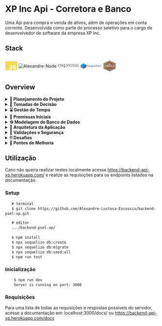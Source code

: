 # XP Inc Api - Corretora e Banco

Uma Api para compra e venda de ativos, além de operações em conta corrente. Desenvolvida como parte do processo seletivo para o cargo de desenvolvedor de software da empresa XP Inc. 
##  Stack
<div style="display: inline_block">
  <img align="center" alt="Alexandre-Js" height="30" width="40" src="https://raw.githubusercontent.com/devicons/devicon/master/icons/javascript/javascript-plain.svg">
  <img align="center" alt="Alexandre-Node" height="55" width="70" src="https://cdn.jsdelivr.net/gh/devicons/devicon/icons/nodejs/nodejs-original-wordmark.svg">
   <img align="center" alt="Alexandre-Express" height="55" width="70" src="https://github.com/devicons/devicon/blob/master/icons/express/express-original-wordmark.svg">
  <img align="center" alt="Alexandre-Sequelize" height="55" width="70" src="https://github.com/devicons/devicon/blob/master/icons/sequelize/sequelize-original-wordmark.svg">
  <img align="center" alt="Alexandre-Mocha" height="35" width="45" src="https://github.com/devicons/devicon/blob/master/icons/mocha/mocha-plain.svg">  
</div>

## Overview

<details>
  <summary><strong>📝 Planejamento do Projeto</strong></summary><br />
  
Antes de iniciar o projeto, fiz um brainstorming tentando entender que entregas, além das minimas requisitadas, poderiam ser adicionadas ao projeto para deixá-lo mais robusto. Ao fim desse processo, realizei o planejamento do projeto separando os entregáveis entre extras e essenciais, cada entregável consistia no caminho percorrido por uma solicitação do usuário, desde o recebimento da solicitação até a consulta no banco de dados e o retorno ao cliente. Cada uma das etapas nesse percurso tornou-se então um item de checklist ( ou um outro entregável separado, caso fosse entendido que sua complexidade seria grande o suficiente para ser considerada uma entrega unica). Para melhor visibilidade das entregas e dos processos, utilizei o [trello](https://trello.com/b/nG0eODsg/backend-api) para registrar o andamento das atividades.

 </details>


<details>
  <summary><strong>🎯 Tomadas de Decisão</strong></summary><br />
  
- Uma vez que não foi informado o banco de dados utilizado em produção, as interações com o banco de dados ficaram a cargo de um ORM, para maior facilidade de migração caso necessário. O ORM de escolha foi o [Sequelize](https://sequelize.org/) por motivos de conhecimento prévio.
- Optei pelo desenvolvimento da aplicação em JS funcional devido a maior agilidade de desenvolvimento nessa stack quando comparado ao TS. Essa agilidade teve bastatnte peso na decisão devido à grande quantidade de entegas extra a serem implementadas, frente o curto prazo de entrega, visando tornar a aplicação mais completa. Além disso, bugs acontecem e, durante todo o período de curso na Trybe, em JS, fui exposto a diversos deles, assim, caso acontecesse algum bug seria bem mais provavel que eu já soubesse onde procurar a resposta, em contraste ao TS, o qual ainda é novo para mim e me tomaria consideravelmente mais tempo para resolver conflitos.

 </details>
 
 <details>
  <summary><strong>⌛ Gestão do Tempo</strong></summary><br />
Devido ao curto prazo para a entrega do projeto ( 10 dias ) e às já citadas features extras, além da necessidade de continuar realizando as atividades da trybe em paralelo, fiz um planejamento no qual dedicaria 4 horas diáias para a trybe e um mínimo de 4 horas diárias para a xp, podendo esse tempo ser extendido caso sentisse necessidade, totalizando assim, um minimo de 40 horas dedicadas ao desafio. Essas 40 horas foram divididas da seguinte maneira: 

- 4 Horas Iniciais -> Planejamento do Projeto e Modelagem do Banco de Dados
- 28 Horas -> Implementação de requisitos e testes
- 4 Horas -> Code Review
- 4 Horas Finais -> Documentação da Aplicação

  </details>
  
 <details>
  <summary><strong>🔖 Premissas Iniciais</strong></summary><br />
  
- A implementação de validações de saldo do cliente para a compra de ações é um requisito extra, desenvolvido caso haja tempo hábil.
- As ordens ocorrem dentro da própria corretora, sendo assim, clientes xp compram e vendem apenas de clientes xp. Na vida real a requisição de compra/venda seria enviada para a B3 e a resposta tratada.
- Compras são feitas a preço de mercado. O Valor de venda/compra de uma ordem será calculado no momento de sua colocação, consultando uma api de dados do mercado financeiro.
- O algoritmo de matching de ordens seria capaz de lidar com ordens de compra em quantidade superior à disponível para venda, porém, como um dos requisitos básicos é de que se retorne um erro para quando esse for caso, a implementação seguiu esse padrão.
- O mercado tem liquidez suficiente para que no momento em que uma ordem de compra é solicitada, já se possa considerar que o cliente possui aquele ativo em carteira. Do mesmo modo, o mercado é liquido o suficiente para que, no momento em que uma ordem de venda é colocada, a quantidade é imediatamente deduzida de sua carteira de ativos.

</details>
  
 <details>
  <summary><strong>⚙️ Modelagem do Banco de Dados</strong></summary><br />
  
![db-schema](https://github.com/Alexandre-Lustosa-Escossio/backend-psel-xp/blob/master/src/images/dbSchema.png)

</details>

<details>
  <summary><strong>📂 Arquitetura da Aplicação</strong></summary><br />
  
A aplicação foi desenvolvida seguindo o padrão MSC (Model, Service, Controller). Neste padrão os Controllers ficam responsáveis por chamar o service correto para a requisição e retornar o Status HTTP necessário de acordo com a resposta, o Services são responsáveis por invocar o model correto e aplicar as regras de negócio nos dados retornados, devolvendo ao controller as informações no formato correto, enquanto os Models são responsáveis por se comunicar diretamente com o banco de dados e fazer o CRUD (Create, Read, Update and Delete) dos dados.

</details>

<details>
  <summary><strong>🔐 Validações e Segurança</strong></summary><br />
  
- Ao se cadastrar, os dados pessoais do usuario, exceto a senha, são salvos na entidade Customers. A senha, por sua vez, é encriptada (hashed) e salva em uma entidade diferente chamada Credentials, ligada a Customers por meio do id do usuário.
- Só é possível realizar operações de compra, venda, saque, deposíto e consulta de posse do token de autorização enviado ao realizar o login com sucesso.
- Não é possível realizar a compra de ativos caso a quantidade enviada no payload seja menor ou igual a zero, ou ainda não numérica. Além disso, não é possível comprar uma quantidade maior que a quantidade disponível a venda.
- Assim como na compra, não é possível realizar a venda de ativos caso a chave quantidade enviada no payload seja menor que zero, ou não numérica. Além disso, não é possível vender uma quantidade maior que a disponível em carteira.
- Não é possível, para um cliente, buscar pela composição de uma carteira que não seja a sua propria.
- Não é possível depositar quantidades não numéricas ou menores ou iguais a zero. Além disso, não é possível sacar um valor maior que o disponível em conta.
- Não é possível depositar quantidades não numéricas ou menores ou iguais a zero.
- As operações de retirar/adicionar ativos à carteira e retirar/adicionar ordens de compra/venda são feitas em conjunto por meio de uma transaction, caso uma das duas dê errado, ambas são canceladas. Assim, não ocorre de uma ação ser adicionada a uma carteira sem que sua ordem de compra seja registrada. 

</details>
  
<details>
  <summary><strong>‼️ Desafios</strong></summary><br />  
  
Ao iniciar o projeto, o primeiro grande desafio foi planejar quais seriam as entidades e como elas iriam se relacionar, já prevendo a possibilidade de adicionar novas interações sem a necessidade de remodelagem do banco. Após isso, fazer o setup dessas entidades no sequelize também foi particularmente cansativo, devido ao quão reconhecidamente confusos podem ser seus padrões e comandos. Além disso, por um bom tempo fiquei em um impasse quanto à linguagem e ao paradigma no qual desenvolveria a aplicação, tendo que avaliar o tradeoff entre a confiabilidade do TypeScript com POO e a agilidade de desenvolvimento com JavaScript funcional. Desenvolver os testes também foi profundamente desafiador, uma vez que fui exposto a um problema pelo qual ainda não tinha passado durante os projetos da trybe: descobri durante o desafio que não é possível mockar uma função que é chamada dentro de outra função presente no mesmo módulo, pois, ao compilar o arquivo, a referência à função é perdida e o mocha não tem como saber que ela foi chamada. Depois de muita pesquisa descobri uma técnica chamda [Link Seams](https://sinonjs.org/how-to/link-seams-commonjs/), utilizada pelo pacote [Rewire](https://github.com/jhnns/rewire), por meio do qual foi possível mockar as funções. Por fim, levei bastante tempo para chegar a uma solução para o algoritmo de matching de ordens de compra e venda de ativos, uma vez que o mesmo demandava entendimento tanto de regras de negócio quanto da lógica desse mercado.

</details>
<details>
  <summary><strong>🚀 Pontos de Melhoria</strong></summary><br />  
  
- Criar entidade de saldo na conta de ativos, separada da conta corrente e validar saldo do cliente antes de realizar operação de compra.
- Habilitar transferência de fundos entre conta corrente e conta de ativos.
- Habilitar ordens a preço arbitrário.
- Fazer com que o registro e matching de ordens seja processado em memória e salvo de tempos em tempos visando escalabilidade.

</details>

## Utilização
Caso não queira realizar testes localmente acesse https://backend-api-xp.herokuapp.com/ e realize as requisições para os endpoints listados na documentação.
### Setup
 ```
    # terminal
    $ git clone https://github.com/Alexandre-Lustosa-Escossio/backend-psel-xp.git
 ```
 ```
    # editor
    .../backend-psel-xp/
    
    $ npm install
    $ npx sequelize db:create
    $ npx sequelize db:migrate
    $ npx sequelize db:seed:all
    $ npm run test
 ```

### Inicialização
```
    $ npm run dev
    Server is running on port: 3000
```
### Requisições

Para uma lista de todas as requisições e respostas possíveis do servidor, acesse a documentação em:
localhost:3000/docs/ ou https://backend-api-xp.herokuapp.com/docs
 
